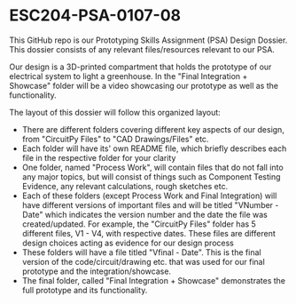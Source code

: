 # ESC204-PSA-0107-08

This GitHub repo is our Prototyping Skills Assignment (PSA) Design Dossier. This dossier consists of any relevant files/resources relevant to our PSA.

Our design is a 3D-printed compartment that holds the prototype of our electrical system to light a greenhouse. In the "Final Integration + Showcase" folder will be a video showcasing our prototype as well as the functionality.

The layout of this dossier will follow this organized layout:
- There are different folders covering different key aspects of our design, from "CircuitPy Files" to "CAD Drawings/Files" etc.
- Each folder will have its' own README file, which briefly describes each file in the respective folder for your clarity
- One folder, named "Process Work", will contain files that do not fall into any major topics, but will consist of things such as Component Testing Evidence, any relevant calculations, rough sketches etc.
- Each of these folders (except Process Work and Final Integration) will have different versions of important files and will be titled "VNumber - Date" which indicates the version number and the date the file was created/updated. For example, the "CircuitPy Files" folder has 5 different files, V1 - V4, with respective dates. These files are different design choices acting as evidence for our design process
- These folders will have a file titled "Vfinal - Date". This is the final version of the code/circuit/drawing etc. that was used for our final prototype and the integration/showcase.
- The final folder, called "Final Integration + Showcase" demonstrates the full prototype and its functionality.
